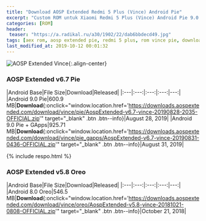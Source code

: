 ```yaml
---
title: "Download AOSP Extended Redmi 5 Plus (Vince) Android Pie"
excerpt: "Custom ROM untuk Xiaomi Redmi 5 Plus (Vince) Android Pie 9.0 Rilis Bulan Agustus 2019"
categories: [ROM]
header:
 teaser: "https://a.radikal.ru/a30/1902/22/dab6bbdecd49.jpg"
tags: [aex rom, aosp extended pie, redmi 5 plus, rom vince pie, download rom]
last_modified_at: 2019-10-12 00:01:32
---
```

![AOSP Extended Vince](https://a.radikal.ru/a30/1902/22/dab6bbdecd49.jpg){:.align-center}
<style>
.btn:hover,.btn:focus {cursor: pointer}
</style>

### AOSP Extended v6.7 Pie

|Android Base|File Size|Download|Released|
|:---|:---:|:---:|:---:|---:|
|Android 9.0 Pie|600.9 MB|**Download**{:onclick="window.location.href='https://downloads.aospextended.com/download/vince/pie/AospExtended-v6.7-vince-20190828-2035-OFFICIAL.zip'" target="_blank" .btn .btn--info}|August 28, 2019|
|Android 9.0 Pie + GApps|925.71 MB|**Download**{:onclick="window.location.href='https://downloads.aospextended.com/download/vince/pie_gapps/AospExtended-v6.7-vince-20190831-0436-OFFICIAL.zip'" target="_blank" .btn .btn--info}|August 31, 2019|

{% include respo.html %}

### AOSP Extended v5.8 Oreo

|Android Base|File Size|Download|Released|
|:---|:---:|:---:|:---:|---:|
|Android 8.0 Oreo|546.5 MB|**Download**{:onclick="window.location.href='https://downloads.aospextended.com/download/vince/oreo/AospExtended-v5.8-vince-20181021-0808-OFFICIAL.zip'" target="_blank" .btn .btn--info}|October 21, 2018|


